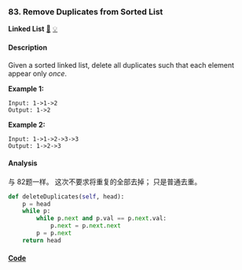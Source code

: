 ### 83. Remove Duplicates from Sorted List

**Linked List**    [💚](https://leetcode.com/problems/remove-duplicates-from-sorted-list)    	[💡](https://leetcode.com/articles/remove-duplicates-sorted-list)

#### Description

Given a sorted linked list, delete all duplicates such that each element appear only _once_.

**Example 1:**

```
Input: 1->1->2
Output: 1->2
```

**Example 2:**

```
Input: 1->1->2->3->3
Output: 1->2->3
```

#### Analysis

与 82题一样。 这次不要求将重复的全部去掉； 只是普通去重。

```python
def deleteDuplicates(self, head):
    p = head
    while p:
        while p.next and p.val == p.next.val:
            p.next = p.next.next
        p = p.next
    return head
```

#### [Code](../python/83.%20Remove%20Duplicates%20from%20Sorted%20List.py)
